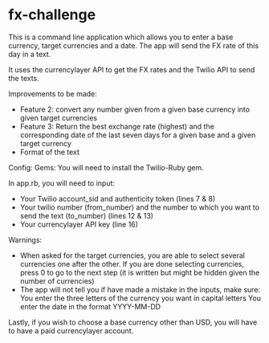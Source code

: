 # fx-challenge
This is a command line application which allows you to enter a base currency, target currencies and a date. The app will send the FX rate of this day in a text.

It uses the currencylayer API to get the FX rates and the Twilio API to send the texts.

Improvements to be made:
- Feature 2: convert any number given from a given base currency into given target currencies
- Feature 3: Return the best exchange rate (highest) and the corresponding date of the last seven days for a given base and a given target currency
- Format of the text

Config:
Gems:
You will need to install the Twilio-Ruby gem.

In app.rb, you will need to input:
- Your Twilio account_sid and authenticity token (lines 7 & 8)
- Your twilio number (from_number) and the number to which you want to send the text (to_number) (lines 12 & 13)
- Your currencylayer API key (line 16)

Warnings:
- When asked for the target currencies, you are able to select several currencies one after the other.
If you are done selecting currencies, press 0 to go to the next step (it is written but might be hidden given the number of currencies)
- The app will not tell you if have made a mistake in the inputs, make sure:
You enter the three letters of the currency you want in capital letters
You enter the date in the format YYYY-MM-DD

Lastly, if you wish to choose a base currency other than USD, you will have to have a paid currencylayer account.
